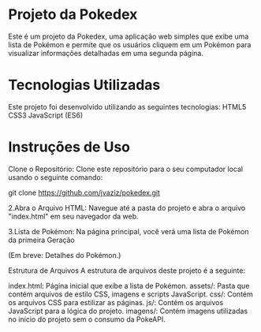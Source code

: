 # Projeto da Pokedex
Este é um projeto da Pokedex, uma aplicação web simples que exibe uma lista de Pokémon e permite que os usuários cliquem em um Pokémon para visualizar informações detalhadas em uma segunda página.

# Tecnologias Utilizadas
Este projeto foi desenvolvido utilizando as seguintes tecnologias:
HTML5
CSS3
JavaScript (ES6)

# Instruções de Uso
Clone o Repositório: Clone este repositório para o seu computador local usando o seguinte comando:

git clone https://github.com/jvaziz/pokedex.git

2.Abra o Arquivo HTML: Navegue até a pasta do projeto e abra o arquivo "index.html" em seu navegador da web.

3.Lista de Pokémon: Na página principal, você verá uma lista de Pokémon da primeira Geração

(Em breve: Detalhes do Pokémon.)

Estrutura de Arquivos
A estrutura de arquivos deste projeto é a seguinte:

index.html: Página inicial que exibe a lista de Pokémon.
assets/: Pasta que contém arquivos de estilo CSS, imagens e scripts JavaScript.
css/: Contém os arquivos CSS para estilizar as páginas.
js/: Contém os arquivos JavaScript para a lógica do projeto.
imagens/: Contém imagens utilizadas no início do projeto sem o consumo da PokeAPI.

